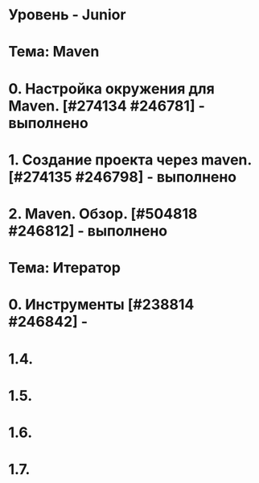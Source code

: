 # Уровень - Junior
# Тема: Maven
# 0. Настройка окружения для Maven.   [#274134 #246781] - выполнено
# 1. Создание проекта через maven. [#274135 #246798] - выполнено
# 2. Maven. Обзор. [#504818 #246812] - выполнено
# Тема: Итератор
# 0. Инструменты [#238814 #246842] - 
# 1.4. 
# 1.5. 
# 1.6. 
# 1.7. 